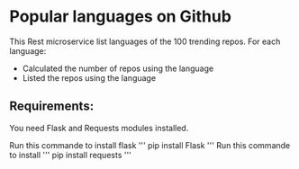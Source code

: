 # Popular languages on Github

This Rest microservice list languages of the 100 trending repos. For each language:
* Calculated the number of repos using the language
* Listed the repos using the language

## Requirements:
You need Flask and Requests modules installed.

Run this commande to install flask
'''
pip install Flask
'''
Run this commande to install 
'''
pip install requests
'''
